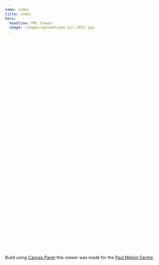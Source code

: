 ```yaml
---
name: index
title: index
hero:
  headline: PMC Viewer
  image: /images/uploads/pmc-psr-2015.jpg
---
```

  <div data-element="pmc-viewer"
       data-manifest="https://mattmcgrattan.github.io/pmc-fixture.json"
       style="width: 500px;height: 700px"></div>

Build using [Canvas Panel](https://github.com/digirati-co-uk/canvas-panel) this viewer was made for the [Paul Mellon Centre](http://www.paul-mellon-centre.ac.uk).
